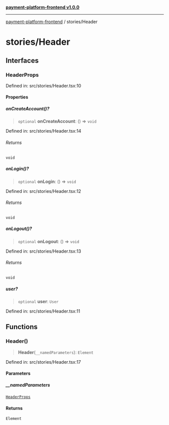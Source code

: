 [**payment-platform-frontend v1.0.0**](../README.md)

***

[payment-platform-frontend](../README.md) / stories/Header

# stories/Header

## Interfaces

### HeaderProps

Defined in: src/stories/Header.tsx:10

#### Properties

##### onCreateAccount()?

> `optional` **onCreateAccount**: () => `void`

Defined in: src/stories/Header.tsx:14

###### Returns

`void`

##### onLogin()?

> `optional` **onLogin**: () => `void`

Defined in: src/stories/Header.tsx:12

###### Returns

`void`

##### onLogout()?

> `optional` **onLogout**: () => `void`

Defined in: src/stories/Header.tsx:13

###### Returns

`void`

##### user?

> `optional` **user**: `User`

Defined in: src/stories/Header.tsx:11

## Functions

### Header()

> **Header**(`__namedParameters`): `Element`

Defined in: src/stories/Header.tsx:17

#### Parameters

##### \_\_namedParameters

[`HeaderProps`](#headerprops)

#### Returns

`Element`

